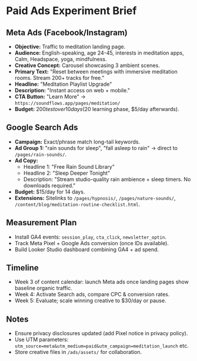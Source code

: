 ﻿# Paid Ads Experiment Brief

## Meta Ads (Facebook/Instagram)
- **Objective:** Traffic to meditation landing page.
- **Audience:** English-speaking, age 24-45, interests in meditation apps, Calm, Headspace, yoga, mindfulness.
- **Creative Concept:** Carousel showcasing 3 ambient scenes.
- **Primary Text:** "Reset between meetings with immersive meditation rooms. Stream 200+ tracks for free." 
- **Headline:** "Meditation Playlist Upgrade" 
- **Description:** "Instant access on web + mobile." 
- **CTA Button:** "Learn More" → `https://soundflows.app/pages/meditation/`
- **Budget:** $200 test over 10 days ($20 learning phase, $5/day afterwards).

## Google Search Ads
- **Campaign:** Exact/phrase match long-tail keywords.
- **Ad Group 1:** "rain sounds for sleep", "fall asleep to rain" → direct to `/pages/rain-sounds/`.
- **Ad Copy:** 
  - Headline 1: "Free Rain Sound Library" 
  - Headline 2: "Sleep Deeper Tonight" 
  - Description: "Stream studio-quality rain ambience + sleep timers. No downloads required." 
- **Budget:** $15/day for 14 days.
- **Extensions:** Sitelinks to `/pages/hypnosis/`, `/pages/nature-sounds/`, `/content/blog/meditation-routine-checklist.html`.

## Measurement Plan
- Install GA4 events: `session_play`, `cta_click`, `newsletter_optin`.
- Track Meta Pixel + Google Ads conversion (once IDs available).
- Build Looker Studio dashboard combining GA4 + ad spend.

## Timeline
- Week 3 of content calendar: launch Meta ads once landing pages show baseline organic traffic.
- Week 4: Activate Search ads, compare CPC & conversion rates.
- Week 5: Evaluate; scale winning creative to $30/day or pause.

## Notes
- Ensure privacy disclosures updated (add Pixel notice in privacy policy).
- Use UTM parameters: `utm_source=meta&utm_medium=paid&utm_campaign=meditation_launch` etc.
- Store creative files in `/ads/assets/` for collaboration.
